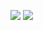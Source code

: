 [![](https://github-readme-stats.vercel.app/api?username=dilongx)](https://github.com/dilongx/DilongX/edit/master/README.md)
[![](https://github-readme-stats.vercel.app/api/top-langs/?username=dilongx)](https://github.com/dilongx/DilongX/edit/master/README.md)
